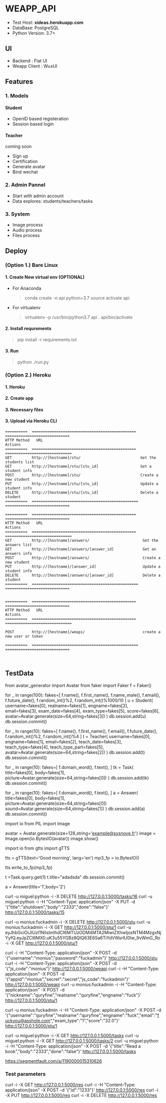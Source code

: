 # WEAPP_API

- Test Host: **xideas.herokuapp.com**
- DataBase: PostgreSQL
- Python Version: 3.7+

## UI

- Backend : Flat UI
- Weapp Client : WuxUI

## Features

### 1. Models

#### Student

- OpenID based registeration
- Session based login

#### Teacher

coming soon
- Sign up
- Certification
- Generate avatar
- Bind wechat

### 2. Admin Pannel

- Start with admin account
- Data explores: students/teachers/tasks

### 3. System

- Image process
- Audio process
- Files process


## Deploy

### (Option 1.) Bare Linux

#### 1. Create New virtual env (OPTIONAL)

- For Anaconda
  > conda create -n api python=3.7
  > source activate api

- For virtualenv
  > virtualenv -p /usr/bin/python3.7  api
  > . api/bin/activate

#### 2. Install requrements

> pip install -r requirements.txt

#### 3. Run

> python ./run.py

### (Option 2.) Heroku

#### 1. Heroku
#### 2. Create app
#### 3. Necessary files
#### 3. Upload via Heroku CLI



```
==========  ===============================================  =============================
HTTP Method   URL                                               Actions
==========  ===============================================  ==============================
GET         http://[hostname]/stu/                           Get the students list
GET         http://[hostname]/stu/[stu_id]                   Get a student info
POST        http://[hostname]/stu/                           Create a new student 
PUT         http://[hostname]/stu/[stu_id]                   Update a student info
DELETE      http://[hostname]/stu/[stu_id]                   Delete a student
==========  ================================================ =============================

==========  ===============================================  =============================
HTTP Method   URL                                               Actions
==========  ===============================================  ==============================
GET         http://[hostname]/answers/                        Get the answers list
GET         http://[hostname]/answers/[answer_id]             Get an answers info
POST        http://[hostname]/answers/                        Create a new student
PUT         http://[hostname]/[answer_id]                     Update a student info
DELETE      http://[hostname]/answers/[answer_id]             Delete a student
==========  ================================================ =============================


==========  ===============================================  =============================
HTTP Method   URL                                               Actions
==========  ===============================================  ==============================

POST        http://[hostname]/weapi/                          create a new user or token

==========  ================================================ =============================



```
## TestData
from avatar_generator import Avatar
from faker import Faker
f = Faker()

for _ in range(100):
  fakes=[
  f.name(),
  f.first_name(),
  f.name_male(),
  f.email(),
  f.future_date(),
  f.random_int()%2,
  f.random_int()%1000/10
  ]
  u = Student(
    username=fakes[0],
    realname=fakes[1],
    engname=fakes[2],
    email=fakes[3],
    exam_date=fakes[4],
    exam_type=fakes[5],
    score=fakes[6],
    avatar=Avatar.generate(size=64,string=fakes[3])
    )
  db.session.add(u)
  db.session.commit()

for _ in range(10):
  fakes=[
  f.name(),
  f.first_name(),
  f.email(),
  f.future_date(),
  f.random_int()%2,
  f.random_int()%4
  ]
  t = Teacher(
    username=fakes[0],
    engname=fakes[1],
    email=fakes[2],
    teach_date=fakes[3],
    teach_type=fakes[4],
    teach_type_part=fakes[5],
    avatar=Avatar.generate(size=64,string=fakes[2])
    )
  db.session.add(t)
  db.session.commit()

for _ in range(10):
  fakes=[
  f.domain_word(),
  f.text(),
  ]
  tk = Task(
    title=fakes[0],
    body=fakes[1],
    picture=Avatar.generate(size=64,string=fakes[0])
    )
  db.session.add(tk)
  db.session.commit()


for _ in range(10):
  fakes=[
  f.domain_word(),
  f.text(),
  ]
  a = Answer(
    title=fakes[0],
    body=fakes[1],
    picture=Avatar.generate(size=64,string=fakes[0])
    sound=Avatar.generate(size=64,string=fakes[1])
    )
  db.session.add(a)
  db.session.commit()



import io
from PIL import Image

avatar = Avatar.generate(size=128,string='example@sysnove.fr')
image = Image.open(io.BytesIO(avatar))
image.show()

import io
from gtts import gTTS

tts = gTTS(text='Good morning', lang='en')
mp3_fp = io.BytesIO()

tts.write_to_fp(mp3_fp)


t =Task.query.get(1)
t.title="adadsda"
db.session.commit()


a = Answer(title='1',body='2')

curl -u miguel:python -i -X DELETE http://127.0.0.1:5000/tasks/16
curl -u miguel:python -i -H "Content-Type: application/json" -X PUT -d '{"title":"shutdown","body":"2333","done":"false"}' http://127.0.0.1:5000/tasks/15



curl -u monius:fuckadmin -i  -X DELETE http://127.0.0.1:5000/stu
curl -u monius:fuckadmin -i -X GET http://127.0.0.1:5000/stu/1
curl -u eyJhbGciOiJIUzI1NiIsImlhdCI6MTUzODM4MTA2MiwiZXhwIjoxNTM4MzgxNjYyfQ.eyJpZCI6MX0.uK3u55YGBz8QIQ63E6Sa6TiYdVWsrlU0Iw_9vWmG_Ro -i -X GET http://127.0.0.1:5000/stu/1


curl  -i -H "Content-Type: application/json" -X POST -d '{"username":"monius","password":"fuckadmin"}' http://127.0.0.1:5000/stu
curl  -i -H "Content-Type: application/json" -X POST -d '{"js_code":"monius"}' http://127.0.0.1:5000/weapi
curl  -i -H "Content-Type: application/json" -X POST -d '{"appid":"monius","secret":"secret","js_code":"fuckadmin"}' http://127.0.0.1:5000/weapi
curl -u monius:fuckadmin -i -H "Content-Type: application/json" -X POST -d '{"nickname":"quryfine","realname":"quryfine","engname":"fuck"}' http://127.0.0.1:5000/stu/1


curl -u monius:fuckadmin -i -H "Content-Type: application/json" -X POST -d '{"username":"quryfine","realname":"quryfine","engname":"fuck","email":"fuckyou@asshole.com","exam_type":"1","score":"32.0"}' http://127.0.0.1:5000/stu/1

curl -u miguel:python -i -X GET http://127.0.0.1:5000/tasks
curl -u miguel:python -i -X GET http://127.0.0.1:5000/tasks/2
curl -u miguel:python -i -H "Content-Type: application/json" -X POST -d '{"title":"Read a book","body":"2333","done":"false"}' http://127.0.0.1:5000/tasks


https://segmentfault.com/a/1190000015310626

### Test parameters

curl -i -X GET http://127.0.0.1:5000/res
curl -i -H "Content-Type: application/json" -X POST -d '{"id":"1233"}' http://127.0.0.1:5000/res
curl -i -X PUT http://127.0.0.1:5000/res
curl -i -X DELETE http://127.0.0.1:5000/res